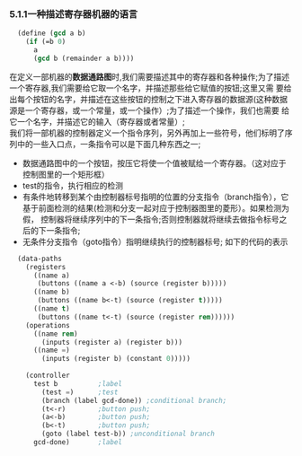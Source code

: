 ### 5.1.1一种描述寄存器机器的语言
```lisp
  (define (gcd a b) 
    (if (=b 0)
      a 
      (gcd b (remainder a b))))
```
在定义一部机器的**数据通路图**时,我们需要描述其中的寄存器和各种操作;为了描述一个寄存器,我们需要给它取一个名字，并描述那些给它赋值的按钮;这里又需
要给出每个按钮的名字，并描述在这些按钮的控制之下进入寄存器的数据源(这种数据源是一个寄存器，或一个常量，或一个操作）;为了描述一个操作，我们也需要
给它一个名字，并描述它的输入（寄存器或者常量）;</br>
我们将一部机器的控制器定义一个指令序列，另外再加上一些符号，他们标明了序列中的一些入口点，一条指令可以是下面几种东西之一;
* 数据通路图中的一个按钮，按压它将使一个值被赋给一个寄存器。（这对应于控制图里的一个矩形框）
* test的指令，执行相应的检测
* 有条件地转移到某个由控制器标号指明的位置的分支指令（branch指令），它基于前面检测的结果(检测和分支一起对应于控制器图里的菱形）。如果检测为假，
控制器将继续序列中的下一条指令;否则控制器就将继续去做指令标号之后的下一条指令;
* 无条件分支指令（goto指令）指明继续执行的控制器标号;
如下的代码的表示
```lisp 
  (data-paths 
    (registers
      ((name a)
       (buttons ((name a <-b) (source (register b)))))
      ((name b)
       (buttons ((name b<-t) (source (register t)))))
      ((name t)
       (buttons ((name t<-t) (source (register rem))))))
    (operations 
      ((name rem)
        (inputs (register a) (register b)))
      ((name =)
        (inputs (register b) (constant 0)))))
        
    (controller
      test b          ;label
        (test =)      ;test
        (branch (label gcd-done)) ;conditional branch;
        (t<-r)        ;button push;
        (a<-b)        ;button push;
        (b<-t)        ;button push;
        (goto (label test-b)) ;unconditional branch
      gcd-done)       ;label
  
```
